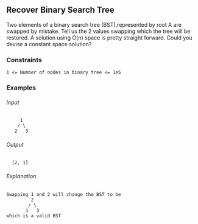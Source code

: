 ## Recover Binary Search Tree
Two elements of a binary search tree (BST),represented by root A are swapped by mistake. Tell us the 2 values swapping which the tree will be restored.
A solution using O(n) space is pretty straight forward. Could you devise a constant space solution? 


### Constraints
```
1 <= Number of nodes in binary tree <= 1e5
```

### Examples
###### Input
```
     1
    / \
   2   3
```
###### Output
```
  [2, 1]
```

###### Explanation 
```
Swapping 1 and 2 will change the BST to be 
         2
        / \
       1   3
which is a valid BST 
```
